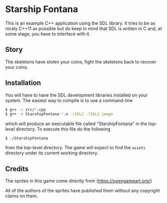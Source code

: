 # Starship Fontana #

This is an example C++ application using the SDL library.
It tries to be as nicely C++11 as possible but do keep in
mind that SDL is written in C and, at some stage, you have
to interface with it.

## Story ##
The skeletons have stolen your coins, fight the skeletons back to recover your coins.

## Installation ##
You will have to have the SDL development libraries installed on
your system.  The easiest way to compile is to use a command-line

```bash
$ g++ -c src/*.cpp
$ g++ -o StarshipFontana *.o -lSDL2 -lSDL2_image
```

which will produce an executable file called "StarshipFontana" in the
top-level directory.  To execute this file do the following

`$ ./StarshipFontana`
 
from the top-level directory.  The game will expect to find the
`assets` directory under its current working directory.

## Credits ##
The sprites in this game come directly from (https://opengameart.org/)

All of the authors of the sprites have published them without any copyright claims on them.

